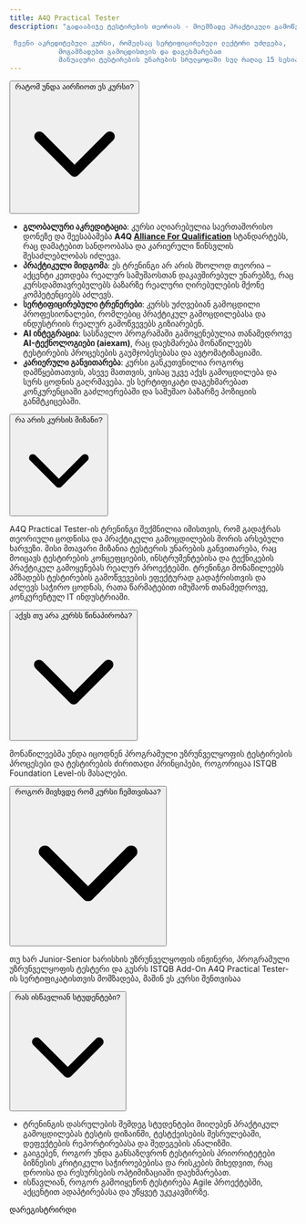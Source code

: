 ```yaml
---
title: A4Q Practical Tester
description: "გადააბიჯე ტესტირების თეორიას - მოემზადე პრაქტიკული გამოწვევებისთვის ჩვენი დახმარებით.

 ჩვენი აკრედიტებული კურსი, რომელსაც სერტიფიცირებული ლექტორი უძღვება, 
            მოგამზადებთ გამოცდისთვის და დაგეხმარებათ 
            მანუალური ტესტირების უნარების სრულყოფაში სულ რაღაც 15 სესიაში."
---
```

<!-- 
<div>
video ; ლექცია ; საათი; კვირა; განრიგი
</div> -->

<div class="bg-onyx-900 text-white p-7 rounded-md w-full max-w-4xl mx-auto">
  <div x-data="{ open: false }">
    <!-- Static Question Title -->
    <button @click="open = !open" class="w-full font-bold font-sans flex items-center justify-between p-4 bg-onyx-800 rounded-md">
      <span>რატომ უნდა აირჩიოთ ეს კურსი?</span>
      <svg class="w-5 h-5 transition-transform duration-300" :class="{ 'rotate-180': open }" xmlns="http://www.w3.org/2000/svg" fill="none" viewBox="0 0 24 24" stroke="currentColor">
        <path stroke-linecap="round" stroke-linejoin="round" stroke-width="2" d="M19 9l-7 7-7-7" />
      </svg>
    </button>
    <div x-show="open" x-collapse class="mt-4 p-4 bg-onyx-700 rounded-md">
      <div class="flex items-center gap-6">
        <p class="text-onyx-200 font-sans">

- **გლობალური აკრედიტაცია**: კურსი აღიარებულია საერთაშორისო დონეზე და შეესაბამება **A4Q [Alliance For Qualification](https://allianceforqualification.com)** სტანდარტებს, რაც დამატებით სანდოობასა და კარიერული წინსვლის შესაძლებლობას იძლევა.  
- **პრაქტიკული მიდგომა**: ეს ტრენინგი არ არის მხოლოდ თეორია – აქცენტი კეთდება რეალურ სამუშაოსთან დაკავშირებულ უნარებზე, რაც კურსდამთავრებულებს ბაზარზე რეალური ღირებულების მქონე კომპეტენციებს აძლევს.    
- **სერტიფიცირებული ტრენერები**: კურსს უძღვებიან გამოცდილი პროფესიონალები, რომლებიც პრაქტიკულ გამოცდილებასა და ინდუსტრიის რეალურ გამოწვევებს გიზიარებენ.   
- **AI ინტეგრაცია**: სასწავლო პროგრამაში გამოყენებულია თანამედროვე **AI-ტექნოლოგიები (aiexam)**, რაც დაეხმარება მონაწილეებს ტესტირების პროცესების გაუმჯობესებასა და ავტომატიზაციაში.  
- **კარიერული განვითარება**: კურსი განკუთვნილია როგორც დამწყებთათვის, ასევე მათთვის, ვისაც უკვე აქვს გამოცდილება და სურს ცოდნის გაღრმავება. ეს სერტიფიკატი დაგეხმარებათ კონკურენციაში გაძლიერებაში და სამუშაო ბაზარზე პოზიციის განმტკიცებაში.  
</p>
      </div>
    </div>
  </div>
</div>

<div class="bg-onyx-900 text-white p-7 rounded-md w-full max-w-4xl mx-auto">
  <div x-data="{ open: false }">
    <!-- Static Question Title -->
    <button @click="open = !open" class="w-full font-bold font-sans flex items-center justify-between p-4 bg-onyx-800 rounded-md">
      <span>რა არის კურსის მიზანი?</span>
      <svg class="w-5 h-5 transition-transform duration-300" :class="{ 'rotate-180': open }" xmlns="http://www.w3.org/2000/svg" fill="none" viewBox="0 0 24 24" stroke="currentColor">
        <path stroke-linecap="round" stroke-linejoin="round" stroke-width="2" d="M19 9l-7 7-7-7" />
      </svg>
    </button>
    <div x-show="open" x-collapse class="mt-4 p-4 bg-onyx-700 rounded-md">
      <div class="flex items-center gap-6">
        <p class="text-onyx-200 font-sans">
          A4Q Practical Tester-ის ტრენინგი შექმნილია იმისთვის, რომ გადაჭრას თეორიული ცოდნისა და პრაქტიკული გამოცდილების შორის არსებული ხარვეზი.  
          მისი მთავარი მიზანია ტესტერის უნარების განვითარება, რაც მოიცავს ტესტირების კონცეფციების, ინსტრუმენტებისა და ტექნიკების პრაქტიკულ გამოყენებას რეალურ პროექტებში.  
          ტრენინგი მონაწილეებს ამზადებს ტესტირების გამოწვევების ეფექტურად გადაჭრისთვის და აძლევს საჭირო ცოდნას, რათა წარმატებით იმუშაონ თანამედროვე, კონკურენტულ IT ინდუსტრიაში.
        </p>
      </div>
    </div>
  </div>
</div>

<!--  -->
<div class="bg-onyx-900 text-white p-7 rounded-md w-full max-w-4xl mx-auto">
  <div x-data="{ open: false }">
    <!-- Static Question Title -->
    <button @click="open = !open" class="w-full font-bold font-sans flex items-center justify-between p-4 bg-onyx-800 rounded-md">
      <span>აქვს თუ არა კურსს წინაპირობა?</span>
      <svg class="w-5 h-5 transition-transform duration-300" :class="{ 'rotate-180': open }" xmlns="http://www.w3.org/2000/svg" fill="none" viewBox="0 0 24 24" stroke="currentColor">
        <path stroke-linecap="round" stroke-linejoin="round" stroke-width="2" d="M19 9l-7 7-7-7" />
      </svg>
    </button>
    <div x-show="open" x-collapse class="mt-4 p-4 bg-onyx-700 rounded-md">
      <div class="flex items-center gap-6">
        <p class="text-onyx-200 font-sans">
          მონაწილეებმა უნდა იცოდნენ პროგრამული უზრუნველყოფის ტესტირების პროცესები და ტესტირების ძირითადი პრინციპები, როგორიცაა ISTQB Foundation Level-ის მასალები.
        </p>
      </div>
    </div>
  </div>
</div>

<!--  -->
<div class="bg-onyx-900 text-white p-7 rounded-md w-full max-w-4xl mx-auto">
  <div x-data="{ open: false }">
    <!-- Static Question Title -->
    <button @click="open = !open" class="w-full font-bold font-sans flex items-center justify-between p-4 bg-onyx-800 rounded-md">
      <span>როგორ მივხვდე რომ კურსი ჩემთვისაა?</span>
      <svg class="w-5 h-5 transition-transform duration-300" :class="{ 'rotate-180': open }" xmlns="http://www.w3.org/2000/svg" fill="none" viewBox="0 0 24 24" stroke="currentColor">
        <path stroke-linecap="round" stroke-linejoin="round" stroke-width="2" d="M19 9l-7 7-7-7" />
      </svg>
    </button>
    <div x-show="open" x-collapse class="mt-4 p-4 bg-onyx-700 rounded-md">
      <div class="flex items-center gap-6">
        <p class="text-onyx-200 font-sans">
          თუ ხარ Junior-Senior ხარისხის უზრუნველყოფის ინჟინერი, პროგრამული უზრუნველყოფის ტესტერი და გუსრს ISTQB Add-On A4Q Practical Tester-ის სერტიფიკატისთვის მომზადება, მაშინ ეს კურსი შენთვისაა
        </p>
      </div>
    </div>
  </div>
</div>

<!--  -->
<div class="bg-onyx-900 text-white p-7 rounded-md w-full max-w-4xl mx-auto">
  <div x-data="{ open: false }">
    <!-- Static Question Title -->
    <button @click="open = !open" class="w-full font-bold font-sans flex items-center justify-between p-4 bg-onyx-800 rounded-md">
      <span>რას ისწავლიან სტუდენტები?</span>
      <svg class="w-5 h-5 transition-transform duration-300" :class="{ 'rotate-180': open }" xmlns="http://www.w3.org/2000/svg" fill="none" viewBox="0 0 24 24" stroke="currentColor">
        <path stroke-linecap="round" stroke-linejoin="round" stroke-width="2" d="M19 9l-7 7-7-7" />
      </svg>
    </button>
    <div x-show="open" x-collapse class="mt-4 p-4 bg-onyx-700 rounded-md">
      <div class="flex items-center gap-6">
        <p class="text-onyx-200 font-sans">

- ტრენინგის დასრულების შემდეგ სტუდენტები მიიღებენ პრაქტიკულ გამოცდილებას ტესტის დიზაინში, ტესტქეისების შესრულებაში, დეფექტების რეპორტირებასა და შედეგების ანალიზში.  
- გაიგებენ, როგორ უნდა განსაზღვრონ ტესტირების პრიორიტეტები ბიზნესის კრიტიკული საჭიროებებისა და რისკების მიხედვით, რაც დროისა და რესურსების ოპტიმიზაციაში დაეხმარებათ.  
- ისწავლიან, როგორ გამოიყენონ ტესტირება Agile პროექტებში, აქცენტით ადაპტირებასა და უწყვეტ უკუკავშირზე.  
</p>
      </div>
    </div>
  </div>
</div>

<!--  -->


<!-- 

# ****  

 
📖 **[გაიგეთ მეტი Practical Tester-ის შესახებ](https://practicaltester.org)**   -->

<div class="flex flex-wrap gap-3 mt-12 justify-center">  
  <a  
    class="font-bold font-sans inline-flex items-center justify-center w-full sm:w-auto px-6 py-3 text-sm text-center duration-500 ease-in-out transform rounded-xl bg-gradient-to-tr shadow-md from-indigo-500 via-indigo-400 to-indigo-300 hover:to-indigo-400 focus:outline-none focus:ring-2 focus:ring-offset-onyx-900 focus:ring-offset-2 focus:ring-indigo-300 hover:shadow-none"  
    href="/contactform"  
    style="color: black; text-decoration: none;">  
    დარეგისტრირდი  
  </a>  
</div>  

</div>
